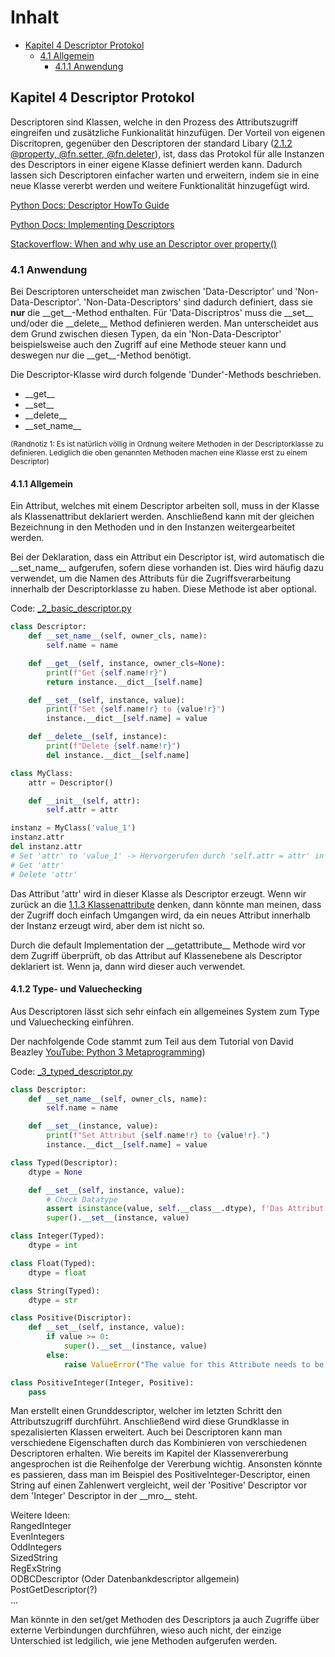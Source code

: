 # Inhalt

- [Kapitel 4 Descriptor Protokol](#kapitel-4-Descriptor-protokol)
  - [4.1 Allgemein](#41-anwendung)
    - [4.1.1 Anwendung](#411-allgemein)

## Kapitel 4 Descriptor Protokol

Descriptoren sind Klassen, welche in den Prozess des Attributszugriff eingreifen und zusätzliche Funkionalität hinzufügen. Der Vorteil von eigenen Discritopren, gegenüber den Descriptoren der standard Libary ([2.1.2 @property, @fn.setter, @fn.deleter](#212-@property,-@fn.setter,-@fn.deleter)), ist, dass das Protokol für alle Instanzen des Descriptors in einer eigene Klasse definiert werden kann. Dadurch lassen sich Descriptoren einfacher warten und erweitern, indem sie in eine neue Klasse vererbt werden und weitere Funktionalität hinzugefügt wird.

[Python Docs: Descriptor HowTo Guide](https://docs.python.org/3/howto/descriptor.html)

[Python Docs: Implementing Descriptors](https://docs.python.org/3/reference/datamodel.html?highlight=__get__#implementing-descriptors)

[Stackoverflow: When and why use an Descriptor over property()](https://stackoverflow.com/questions/5842593/when-and-why-might-i-assign-an-instance-of-a-descriptor-class-to-a-class-attribu)

### 4.1 Anwendung

Bei Descriptoren unterscheidet man zwischen 'Data-Descriptor' und 'Non-Data-Descriptor'. 'Non-Data-Descriptors' sind dadurch definiert, dass sie **nur** die \_\_get\_\_-Method enthalten. Für 'Data-Discriptros' muss die \_\_set\_\_ und/oder die \_\_delete\_\_ Method definieren werden. Man unterscheidet aus dem Grund zwischen diesen Typen, da ein 'Non-Data-Descriptor' beispielsweise auch den Zugriff auf eine Methode steuer kann und deswegen nur die \_\_get\_\_-Method benötigt.

Die Descriptor-Klasse wird durch folgende 'Dunder'-Methods beschrieben.

- \_\_get\_\_
- \_\_set\_\_
- \_\_delete\_\_
- \_\_set_name\_\_

<sub>(Randnotiz 1: Es ist natürlich völlig in Ordnung weitere Methoden in der Descriptorklasse zu definieren. Lediglich die oben genannten Methoden machen eine Klasse erst zu einem Descriptor)
</sub>

#### 4.1.1 Allgemein

Ein Attribut, welches mit einem Descriptor arbeiten soll, muss in der Klasse als Klassenattribut deklariert werden. Anschließend kann mit der gleichen Bezeichnung in den Methoden und in den Instanzen weitergearbeitet werden.

Bei der Deklaration, dass ein Attribut ein Descriptor ist, wird automatisch die \_\_set_name\_\_ aufgerufen, sofern diese vorhanden ist. Dies wird häufig dazu verwendet, um die Namen des Attributs für die Zugriffsverarbeitung innerhalb der Descriptorklasse zu haben. Diese Methode ist aber optional.

Code: [\_2_basic_descriptor.py](_2_basic_descriptor.py)

```py
class Descriptor:
    def __set_name__(self, owner_cls, name):
        self.name = name

    def __get__(self, instance, owner_cls=None):
        print(f"Get {self.name!r}")
        return instance.__dict__[self.name]

    def __set__(self, instance, value):
        print(f"Set {self.name!r} to {value!r}")
        instance.__dict__[self.name] = value

    def __delete__(self, instance):
        print(f"Delete {self.name!r}")
        del instance.__dict__[self.name]

class MyClass:
    attr = Descriptor()

    def __init__(self, attr):
        self.attr = attr

instanz = MyClass('value_1')
instanz.attr
del instanz.attr
# Set 'attr' to 'value_1' -> Hervorgerufen durch 'self.attr = attr' in der init
# Get 'attr'
# Delete 'attr'

```

Das Attribut 'attr' wird in dieser Klasse als Descriptor erzeugt. Wenn wir zurück an die [1.1.3 Klassenattribute](#113-klassenattribute) denken, dann könnte man meinen, dass der Zugriff doch einfach Umgangen wird, da ein neues Attribut innerhalb der Instanz erzeugt wird, aber dem ist nicht so.

Durch die default Implementation der \_\_getattribute\_\_ Methode wird vor dem Zugriff überprüft, ob das Attribut auf Klassenebene als Descriptor deklariert ist. Wenn ja, dann wird dieser auch verwendet.

#### 4.1.2 Type- und Valuechecking

Aus Descriptoren lässt sich sehr einfach ein allgemeines System zum Type und Valuechecking einführen.

Der nachfolgende Code stammt zum Teil aus dem Tutorial von David Beazley [YouTube: Python 3 Metaprogramming](https://youtu.be/sPiWg5jSoZI))

Code: [\_3_typed_descriptor.py](_3_typed_descriptor.py)

```py
class Descriptor:
    def __set_name__(self, owner_cls, name):
        self.name = name

    def __set__(instance, value):
        print(f"Set Attribut {self.name!r} to {value!r}.")
        instance.__dict__[self.name] = value

class Typed(Descriptor):
    dtype = None

    def __set__(self, instance, value):
        # Check Datatype
        assert isinstance(value, self.__class__.dtype), f'Das Attribut {self.name!r} muss vom Datentyp {self.dtype!r} sein!'
        super().__set__(instance, value)

class Integer(Typed):
    dtype = int

class Float(Typed):
    dtype = float

class String(Typed):
    dtype = str

class Positive(Discriptor):
    def __set__(self, instance, value):
        if value >= 0:
            super().__set__(instance, value)
        else:
            raise ValueError("The value for this Attribute needs to be >= 0.")

class PositiveInteger(Integer, Positive):
    pass
```

Man erstellt einen Grunddescriptor, welcher im letzten Schritt den Attributszugriff durchführt. Anschließend wird diese Grundklasse in spezalisierten Klassen erweitert. Auch bei Descriptoren kann man verschiedene Eigenschaften durch das Kombinieren von verschiedenen Descriptoren erhalten. Wie bereits im Kapitel der Klassenvererbung angesprochen ist die Reihenfolge der Vererbung wichtig. Ansonsten könnte es passieren, dass man im Beispiel des PositiveInteger-Descriptor, einen String auf einen Zahlenwert vergleicht, weil der 'Positive' Descriptor vor dem 'Integer' Descriptor in der \_\_mro\_\_ steht.

Weitere Ideen:<br/>
RangedInteger<br/>
EvenIntegers<br/>
OddIntegers<br/>
SizedString<br/>
RegExString<br/>
ODBCDescriptor (Oder Datenbankdescriptor allgemein)<br/>
PostGetDescriptor(?)<br/>
...

Man könnte in den set/get Methoden des Descriptors ja auch Zugriffe über externe Verbindungen durchführen, wieso auch nicht, der einzige Unterschied ist ledgilich, wie jene Methoden aufgerufen werden.
